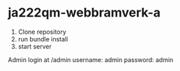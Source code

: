 # ja222qm-webbramverk-a

1) Clone repository
2) run bundle install
3) start server

Admin login at /admin username: admin password: admin
